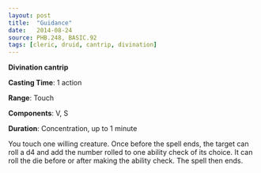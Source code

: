 ```yaml
---
layout: post
title:  "Guidance"
date:   2014-08-24
source: PHB.248, BASIC.92
tags: [cleric, druid, cantrip, divination]
---
```


**Divination cantrip**

**Casting Time**: 1 action

**Range**: Touch

**Components**: V, S

**Duration**: Concentration, up to 1 minute

You touch one willing creature. Once before the spell ends, the target can roll a d4 and add the number rolled to one ability check of its choice. It can roll the die before or after making the ability check. The spell then ends.